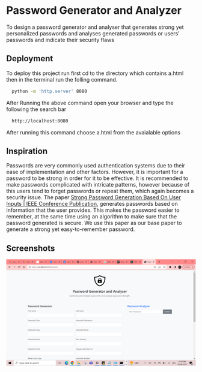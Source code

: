 # Password Generator and Analyzer

To design a password generator and analyser that generates strong yet personalized passwords and analyses generated passwords or users’ passwords and indicate their security flaws

## Deployment

To deploy this project run first cd to the directory which contains a.html then in the terminal run the folling command.

```bash
  python -m 'http.server' 8080
```

After Running the above command open your browser and type the following the search bar

```bash
  http://localhost:8080
```

After running this command choose a.html from the avaialable options

## Inspiration

Passwords are very commonly used authentication systems due to their ease of implementation and other factors. However, it is important for a password to be strong in order for it to be effective. It is recommended to make passwords complicated with intricate patterns, however because of this users tend to forget passwords or repeat them, which again becomes a security issue. The paper [Strong Password Generation Based On User Inputs | IEEE Conference Publication](https://ieeexplore.ieee.org/document/8936178), generates passwords based on information that the user provides. This makes the password easier to remember, at the same time using an algorithm to make sure that the password generated is secure. We use this paper as our base paper to generate a strong yet easy-to-remember password.

## Screenshots

![](Screenshot%20(349).png)
